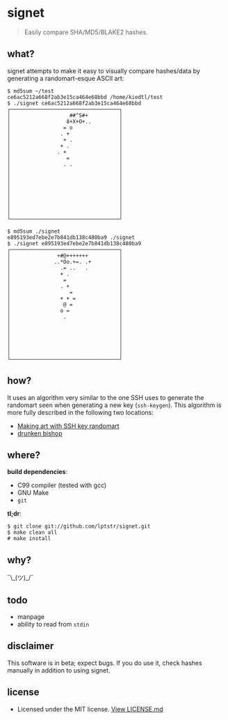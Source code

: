 # signet

> Easily compare SHA/MD5/BLAKE2 hashes.

## what?

signet attempts to make it easy to visually compare hashes/data by generating a
randomart-esque ASCII art:

```
$ md5sum ~/test
ce6ac5212a668f2ab3e15ca464e68bbd /home/kiedtl/test
$ ./signet ce6ac5212a668f2ab3e15ca464e68bbd
┌───────────────────────────────────┐
│                   ##^S#+          │
│                  8+X+O+..         │
│                 = o               │
│                . +                │
│                 + .               │
│                + .                │
│               . +                 │
│                  =                │
│                 . .               │
│                                   │
│                                   │
│                                   │
│                                   │
│                                   │
│                                   │
│                                   │
│                                   │
└───────────────────────────────────┘

$ md5sum ./signet
e895193ed7ebe2e7b841db138c480ba9 ./signet
$ ./signet e895193ed7ebe2e7b841db138c480ba9
┌───────────────────────────────────┐
│               +#@+++++++          │
│              ..*Oo.+=. .+         │
│                .= ..   .          │
│                + .                │
│                 =                 │
│                . +                │
│                   =               │
│                + + =              │
│                 @ =               │
│                o =                │
│                 .                 │
│                                   │
│                                   │
│                                   │
│                                   │
│                                   │
│                                   │
└───────────────────────────────────┘
```

## how?

It uses an algorithm very similar to the one SSH uses to generate the
randomart seen when generating a new key (`ssh-keygen`). This algorithm
is more fully described in the following two locations:

- [Making art with SSH key randomart](https://blog.benjojo.co.uk/post/ssh-randomart-how-does-it-work-art)
- [drunken bishop](http://www.dirk-loss.de/sshvis/drunken_bishop.pdf)

## where?

**build dependencies**:
- C99 compiler (tested with gcc)
- GNU Make
- `git`

**tl;dr**:
```
$ git clone git://github.com/lptstr/signet.git
$ make clean all
# make install
```

## why?

¯\\\_(ツ)\_/¯

## todo

- manpage
- ability to read from `stdin`

## disclaimer

This software is in beta; expect bugs. If you do use it, check hashes
manually in addition to using signet.

## license

- Licensed under the MIT license. [View LICENSE.md](LICENSE.md)
